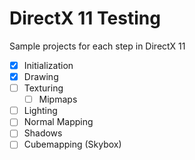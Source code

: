 # DirectX 11 Testing

Sample projects for each step in DirectX 11

- [x] Initialization
- [x] Drawing
- [ ] Texturing
   - [ ] Mipmaps
- [ ] Lighting
- [ ] Normal Mapping
- [ ] Shadows
- [ ] Cubemapping (Skybox)
